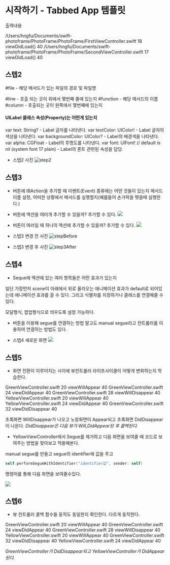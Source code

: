 # 시작하기 - Tabbed App 템플릿

출력내용

/Users/hngfu/Documents/swift-photoframe/PhotoFrame/PhotoFrame/FirstViewController.swift 18 viewDidLoad() 40
/Users/hngfu/Documents/swift-photoframe/PhotoFrame/PhotoFrame/SecondViewController.swift 17 viewDidLoad() 40

## 스텝2

#file - 해당 메서드가 있는 파일의 경로 및 파일명

#line - 호출 되는 곳이 위에서 몇번째 줄에 있는지
#function - 해당 메서드의 이름
#column - 호출되는 곳이 왼쪽에서 몇번째에 있는지 

#### UILabel 클래스 속성(Property)는 어떤게 있는지

var text: String? - Label 글자를 나타낸다.
var textColor: UIColor! - Label 글자의 색상을 나타낸다.
var backgroundColor: UIColor? - Label의 배경색을 나타낸다.
var alpha: CGFloat - Label의 투명도를 나타낸다.
var font: UIFont! // default is nil (system font 17 plain) - Label의 폰트 관련된 속성을 담당.

- 스텝2 사진
![step2](https://user-images.githubusercontent.com/38850628/49932117-98517b00-ff0b-11e8-8186-c2641baeb5e8.png)

## 스텝3

- 버튼에 IBAction을 추가할 때 이벤트(Event) 종류에는 어떤 것들이 있는지
메서드 이름 설정, 어떠한 상황에서 메서드를 실행할지(예를들어 손가락을 뗏을때 실행한다.)

- 버튼에 액션을 여러개 추가할 수 있을까? 추가할 수 있다.
![](https://user-images.githubusercontent.com/38850628/49980196-d0050500-ff95-11e8-9c8e-4ebbb9319c9a.png)

- 버튼이 여러일 때 하나의 액션에 추가할 수 있을까? 추가할 수 있다.
![](https://user-images.githubusercontent.com/38850628/49980315-528dc480-ff96-11e8-9a2d-ccc504a7a4e4.png)

- 스텝3 변경 전 사진
![stepBefore](https://user-images.githubusercontent.com/38850628/49979836-2ffaac00-ff94-11e8-8284-ecbd9bf5c499.png)

- 스텝3 변경 후 사진
![step3After](https://user-images.githubusercontent.com/38850628/49979837-2ffaac00-ff94-11e8-8627-668274c58adb.png)

## 스텝4
- Seque에 액션에 있는 여러 항목들은 어떤 효과가 있는지

일단 가장먼저 scene이 아래에서 위로 올라오는 애니메이션 효과가 default로 되어있는데 애니메이션 효과를 끌 수 있다.
그리고 식별자를 지정하거나 클래스를 연결해줄 수 있다.

모달형식, 팝업형식으로 띄우도록 설정 가능하다.

- 버튼을 이용해 segue를 연결하는 방법 말고도 manual segue라고 컨트롤러를 이용하여 연결하는 방법도 있다.

- 스텝4 새로운 화면
![](https://user-images.githubusercontent.com/38850628/49981137-d09f9a80-ff99-11e8-8b2a-c0f09478e2f6.png)

## 스텝5

- 화면 전환이 이루어지는 사이에 뷰컨트롤러 라이프사이클이 어떻게 변화하는지 학습한다.

GreenViewController.swift 20 viewWillAppear 40
GreenViewController.swift 24 viewDidAppear 40
GreenViewController.swift 28 viewWillDisappear 40
YellowViewController.swift 20 viewWillAppear 40
YellowViewController.swift 24 viewDidAppear 40
GreenViewController.swift 32 viewDidDisappear 40

초록화면 WillDisappear가 나오고 노랑화면이 Appear되고 초록화면 DidDisappear이 나온다.
*DidDisappear은 다음 뷰가 Will,DidAppear된 후 콜백된다.*

- YellowViewController에서 Segue를 제거하고 다음 화면을 보여줄 때 코드로 보여주는 방법을 찾아보고 적용해본다.

manual segue를 만들고 segue의 identifier에 값을 주고
```swift
self.performSegueWithIdentifier("identifier값", sender: self)
```
명령어를 통해 다음 화면을 보여줄수있다.

![](https://user-images.githubusercontent.com/38850628/49986665-149f9900-ffb4-11e8-8452-a7e52611c37c.png )


## 스텝6

- 뷰 컨트롤러 콜백 함수들 동작도 동일한지 확인한다. 다르게 동작한다.

GreenViewController.swift 20 viewWillAppear 40
GreenViewController.swift 24 viewDidAppear 40
GreenViewController.swift 28 viewWillDisappear 40
YellowViewController.swift 20 viewWillAppear 40
GreenViewController.swift 32 viewDidDisappear 40
YellowViewController.swift 24 viewDidAppear 40

*GreenViewController가 DidDisappear되고 YellowViewController가 DidAppear된다.*


